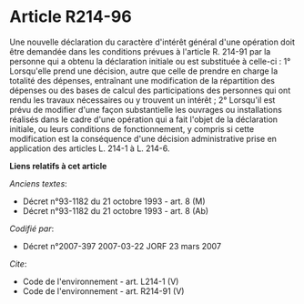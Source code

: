 # Article R214-96

Une nouvelle déclaration du caractère d'intérêt général d'une opération doit être demandée dans les conditions prévues à
l'article R. 214-91 par la personne qui a obtenu la déclaration initiale ou est substituée à celle-ci : 1° Lorsqu'elle prend
une décision, autre que celle de prendre en charge la totalité des dépenses, entraînant une modification de la répartition
des dépenses ou des bases de calcul des participations des personnes qui ont rendu les travaux nécessaires ou y trouvent un
intérêt ; 2° Lorsqu'il est prévu de modifier d'une façon substantielle les ouvrages ou installations réalisés dans le cadre
d'une opération qui a fait l'objet de la déclaration initiale, ou leurs conditions de fonctionnement, y compris si cette
modification est la conséquence d'une décision administrative prise en application des articles L. 214-1 à L. 214-6.

**Liens relatifs à cet article**

_Anciens textes_:

  - Décret n°93-1182 du 21 octobre 1993 - art. 8 (M)
  - Décret n°93-1182 du 21 octobre 1993 - art. 8 (Ab)

_Codifié par_:

  - Décret n°2007-397 2007-03-22 JORF 23 mars 2007

_Cite_:

  - Code de l'environnement - art. L214-1 (V)
  - Code de l'environnement - art. R214-91 (V)
